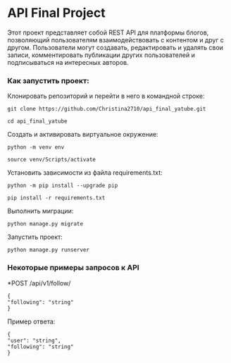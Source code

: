 # API Final Project

Этот проект представляет собой REST API для платформы блогов, позволяющий пользователям взаимодействовать с контентом и друг с другом. Пользователи могут создавать, редактировать и удалять свои записи, комментировать публикации других пользователей и подписываться на интересных авторов.

### Как запустить проект:

Клонировать репозиторий и перейти в него в командной строке:

```
git clone https://github.com/Christina2710/api_final_yatube.git
```

```
cd api_final_yatube
```

Cоздать и активировать виртуальное окружение:

```
python -m venv env
```

```
source venv/Scripts/activate
```

Установить зависимости из файла requirements.txt:

```
python -m pip install --upgrade pip
```

```
pip install -r requirements.txt
```

Выполнить миграции:

```
python manage.py migrate
```

Запустить проект:

```
python manage.py runserver
```
### Некоторые примеры запросов к API

*POST /api/v1/follow/

```
{
"following": "string"
}
```
Пример ответа:
```
{
"user": "string",
"following": "string"
}
```

